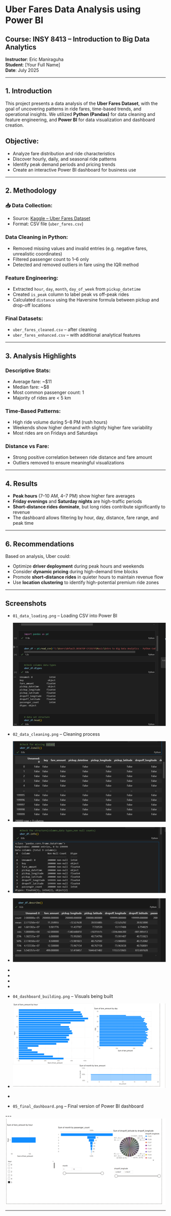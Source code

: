 # Uber Fares Data Analysis using Power BI

##  Course: INSY 8413 – Introduction to Big Data Analytics  
**Instructor**: Eric Maniraguha  
**Student**: [Your Full Name]  
**Date**: July 2025  

---

##  1. Introduction

This project presents a data analysis of the **Uber Fares Dataset**, with the goal of uncovering patterns in ride fares, time-based trends, and operational insights. We utilized **Python (Pandas)** for data cleaning and feature engineering, and **Power BI** for data visualization and dashboard creation.

## Objective:
- Analyze fare distribution and ride characteristics  
- Discover hourly, daily, and seasonal ride patterns  
- Identify peak demand periods and pricing trends  
- Create an interactive Power BI dashboard for business use

---

## 2. Methodology

### 📥 Data Collection:
- Source: [Kaggle – Uber Fares Dataset](https://www.kaggle.com/datasets/yasserh/uber-fares-dataset)
- Format: CSV file (`uber_fares.csv`)

###  Data Cleaning in Python:
- Removed missing values and invalid entries (e.g. negative fares, unrealistic coordinates)
- Filtered passenger count to 1–6 only
- Detected and removed outliers in fare using the IQR method

###  Feature Engineering:
- Extracted `hour`, `day`, `month`, `day_of_week` from `pickup_datetime`
- Created `is_peak` column to label peak vs off-peak rides
- Calculated `distance` using the Haversine formula between pickup and drop-off locations

###  Final Datasets:
- `uber_fares_cleaned.csv` – after cleaning  
- `uber_fares_enhanced.csv` – with additional analytical features

---

##  3. Analysis Highlights

### Descriptive Stats:
- Average fare: ~$11  
- Median fare: ~$8  
- Most common passenger count: 1  
- Majority of rides are < 5 km

###  Time-Based Patterns:
- High ride volume during 5–8 PM (rush hours)
- Weekends show higher demand with slightly higher fare variability
- Most rides are on Fridays and Saturdays

###  Distance vs Fare:
- Strong positive correlation between ride distance and fare amount
- Outliers removed to ensure meaningful visualizations

---

##  4. Results

- **Peak hours** (7–10 AM, 4–7 PM) show higher fare averages
- **Friday evenings** and **Saturday nights** are high-traffic periods
- **Short-distance rides dominate**, but long rides contribute significantly to revenue
- The dashboard allows filtering by hour, day, distance, fare range, and peak time

---


##  6. Recommendations

Based on analysis, Uber could:
- Optimize **driver deployment** during peak hours and weekends
- Consider **dynamic pricing** during high-demand time blocks
- Promote **short-distance rides** in quieter hours to maintain revenue flow
- Use **location clustering** to identify high-potential premium ride zones

---


## Screenshots 

- `01_data_loading.png` – Loading CSV into Power BI

  ![images alt](https://raw.githubusercontent.com/Davypierre257/uber-fares-powerbi/a47590ce4d29e834b9589664ee3a4b2262b85018/MYSCREENSHOT/DATA%20LOAD.png)

  
- `02_data_cleaning.png` – Cleaning process
-  ![images alt](https://raw.githubusercontent.com/Davypierre257/uber-fares-powerbi/a47590ce4d29e834b9589664ee3a4b2262b85018/MYSCREENSHOT/b6.png)
-   ![images alt](https://raw.githubusercontent.com/Davypierre257/uber-fares-powerbi/a47590ce4d29e834b9589664ee3a4b2262b85018/MYSCREENSHOT/b4.png)
-    ![images alt](https://raw.githubusercontent.com/Davypierre257/uber-fares-powerbi/a47590ce4d29e834b9589664ee3a4b2262b85018/MYSCREENSHOT/b5.png)
-  
- 
-  
- 
- `04_dashboard_building.png` – Visuals being built
-  ![images alt](https://raw.githubusercontent.com/Davypierre257/uber-fares-powerbi/a47590ce4d29e834b9589664ee3a4b2262b85018/MYSCREENSHOT/PB.png)
- 
- `05_final_dashboard.png` – Final version of Power BI dashboard

--- ![images alt](https://raw.githubusercontent.com/Davypierre257/uber-fares-powerbi/a47590ce4d29e834b9589664ee3a4b2262b85018/MYSCREENSHOT/DASH.png)

---


